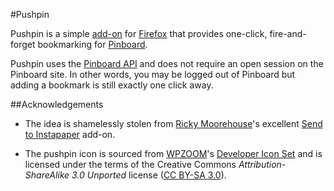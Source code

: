 #Pushpin

Pushpin is a simple [add-on](https://addons.mozilla.org/about) for [Firefox](http://www.mozilla.org/en-US/firefox/fx/) that provides one-click, fire-and-forget bookmarking for [Pinboard](http://pinboard.in).

Pushpin uses the [Pinboard API](https://pinboard.in/api/) and does not require an open session on the Pinboard site. In other words, you may be logged out of Pinboard but adding a bookmark is still exactly one click away.

##Acknowledgements

- The idea is shamelessly stolen from [Ricky Moorehouse](https://addons.mozilla.org/firefox/user/ricky-moorhouse/)'s excellent [Send to Instapaper](https://addons.mozilla.org/firefox/addon/send-to-instapaper/) add-on.

- The pushpin icon is sourced from [WPZOOM](http://www.wpzoom.com/)'s [Developer Icon Set](http://www.wpzoom.com/wpzoom/new-freebie-wpzoom-developer-icon-set-154-free-icons/) and is licensed under the terms of the Creative Commons *Attribution-ShareAlike 3.0 Unported* license ([CC BY-SA 3.0](http://creativecommons.org/licenses/by-sa/3.0/)).

